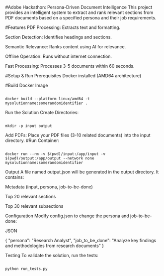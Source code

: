 #Adobe Hackathon: Persona-Driven Document Intelligence
This project provides an intelligent system to extract and rank relevant sections from PDF documents based on a specified persona and their job requirements.

#Features
PDF Processing: Extracts text and formatting.

Section Detection: Identifies headings and sections.

Semantic Relevance: Ranks content using AI for relevance.

Offline Operation: Runs without internet connection.

Fast Processing: Processes 3-5 documents within 60 seconds.

#Setup & Run
Prerequisites
Docker installed (AMD64 architecture)

#Build Docker Image
```

docker build --platform linux/amd64 -t mysolutionname:somerandomidentifier .
```
Run the Solution
Create Directories:

```

mkdir -p input output
```
Add PDFs: Place your PDF files (3-10 related documents) into the input directory.
#Run Container:

```

docker run --rm -v $(pwd)/input:/app/input -v $(pwd)/output:/app/output --network none mysolutionname:somerandomidentifier
```
Output
A file named output.json will be generated in the output directory. It contains:

Metadata (input, persona, job-to-be-done)

Top 20 relevant sections

Top 30 relevant subsections

Configuration
Modify config.json to change the persona and job-to-be-done:

JSON

{
  "persona": "Research Analyst",
  "job_to_be_done": "Analyze key findings and methodologies from research documents"
}

Testing
To validate the solution, run the tests:

```

python run_tests.py
```